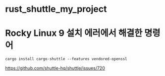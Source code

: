 # rust_shuttle_my_project


# Rocky Linux 9 설치 에러에서 해결한 명령어

```
cargo install cargo-shuttle --features vendored-openssl
```

https://github.com/shuttle-hq/shuttle/issues/720
